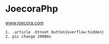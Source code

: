 JoecoraPhp
==========

www.joecora.com

```
1. .article .btnset button{overflow:hidden}
2. pic change 2000ms

```
